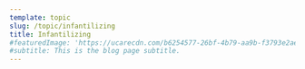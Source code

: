 ```yaml
---
template: topic
slug: /topic/infantilizing
title: Infantilizing
#featuredImage: 'https://ucarecdn.com/b6254577-26bf-4b79-aa9b-f3793e2aebdc/'
#subtitle: This is the blog page subtitle.
---
```


